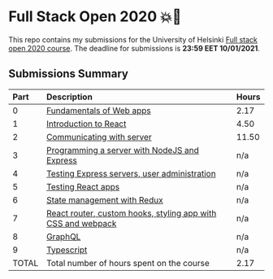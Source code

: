 # Full Stack Open 2020 :boom::rocket:

This repo contains my submissions for the University of Helsinki [Full stack
open 2020 course](https://fullstackopen.com/en/). The deadline for submissions
is **23:59 EET 10/01/2021**.

## Submissions Summary

| Part  | Description                                                                                        | Hours |
| :---- | :------------------------------------------------------------------------------------------------- | :---- |
| 0     | [Fundamentals of Web apps](https://fullstackopen.com/en/part0)                                     | 2.17  |
| 1     | [Introduction to React](https://fullstackopen.com/en/part1)                                        | 4.50  |
| 2     | [Communicating with server](https://fullstackopen.com/en/part2)                                    | 11.50 |
| 3     | [Programming a server with NodeJS and Express](https://fullstackopen.com/en/part3)                 | n/a   |
| 4     | [Testing Express servers, user administration](https://fullstackopen.com/en/part4)                 | n/a   |
| 5     | [Testing React apps](https://fullstackopen.com/en/part5)                                           | n/a   |
| 6     | [State management with Redux](https://fullstackopen.com/en/part6)                                  | n/a   |
| 7     | [React router, custom hooks, styling app with CSS and webpack](https://fullstackopen.com/en/part7) | n/a   |
| 8     | [GraphQL](https://fullstackopen.com/en/part8)                                                      | n/a   |
| 9     | [Typescript](https://fullstackopen.com/en/part9)                                                   | n/a   |
| TOTAL | Total number of hours spent on the course                                                          | 2.17  |
